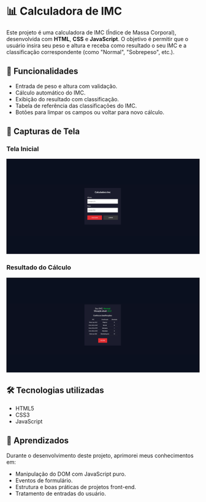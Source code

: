 # 📊 Calculadora de IMC

Este projeto é uma calculadora de IMC (Índice de Massa Corporal), desenvolvida com **HTML**, **CSS** e **JavaScript**. O objetivo é permitir que o usuário insira seu peso e altura e receba como resultado o seu IMC e a classificação correspondente (como "Normal", "Sobrepeso", etc.).

## 🚀 Funcionalidades

- Entrada de peso e altura com validação.
- Cálculo automático do IMC.
- Exibição do resultado com classificação.
- Tabela de referência das classificações do IMC.
- Botões para limpar os campos ou voltar para novo cálculo.

## 📸 Capturas de Tela

### Tela Inicial
![Tela Inicial](./img/tela-inicial.png)

### Resultado do Cálculo
![Resultado do IMC](./img/resultado.png)



## 🛠️ Tecnologias utilizadas

- HTML5
- CSS3
- JavaScript

## 🧠 Aprendizados

Durante o desenvolvimento deste projeto, aprimorei meus conhecimentos em:

- Manipulação do DOM com JavaScript puro.
- Eventos de formulário.
- Estrutura e boas práticas de projetos front-end.
- Tratamento de entradas do usuário.


